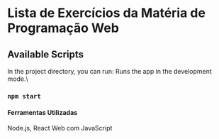# Lista de Exercícios da Matéria de Programação Web

## Available Scripts

In the project directory, you can run:
Runs the app in the development mode.\

### `npm start`

#### Ferramentas Utilizadas

Node.js, React Web com JavaScript
